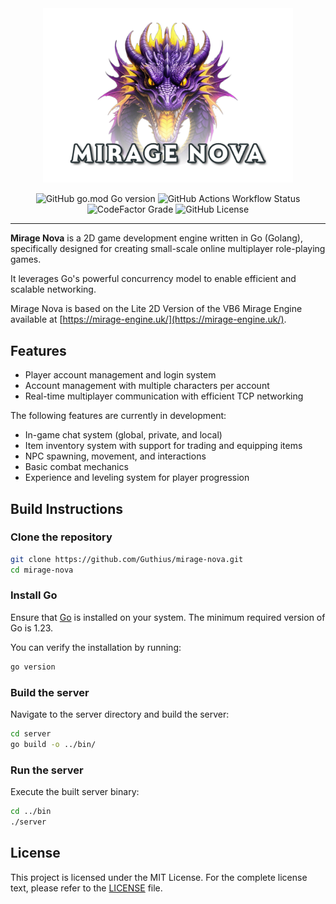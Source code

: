 <div align="center">
    <img src="assets/logo.png" width="400">

![GitHub go.mod Go version](https://img.shields.io/github/go-mod/go-version/guthius/mirage-nova)
![GitHub Actions Workflow Status](https://img.shields.io/github/actions/workflow/status/Guthius/mirage-nova/go.yml)
![CodeFactor Grade](https://img.shields.io/codefactor/grade/github/guthius/mirage-nova)
![GitHub License](https://img.shields.io/github/license/Guthius/mirage-nova)

</div>

---

**Mirage Nova** is a 2D game development engine written in Go (Golang), specifically designed for creating small-scale online multiplayer role-playing games.

It leverages Go's powerful concurrency model to enable efficient and scalable networking.

Mirage Nova is based on the Lite 2D Version of the VB6 Mirage Engine available at [https://mirage-engine.uk/](https://mirage-engine.uk/).

## Features

- Player account management and login system
- Account management with multiple characters per account
- Real-time multiplayer communication with efficient TCP networking

The following features are currently in development:

- In-game chat system (global, private, and local)
- Item inventory system with support for trading and equipping items
- NPC spawning, movement, and interactions
- Basic combat mechanics
- Experience and leveling system for player progression

## Build Instructions

### Clone the repository
```bash
git clone https://github.com/Guthius/mirage-nova.git
cd mirage-nova
```

### Install Go

Ensure that [Go](https://golang.org/dl/) is installed on your system. The minimum required version of Go is 1.23.

You can verify the installation by running:
```bash
go version
```

### Build the server

Navigate to the server directory and build the server:
```bash
cd server
go build -o ../bin/
```

### Run the server

Execute the built server binary:
```bash
cd ../bin
./server
```

## License

This project is licensed under the MIT License. For the complete license text, please refer to the [LICENSE](LICENSE) file.